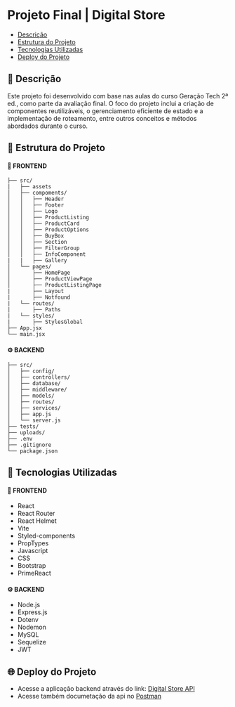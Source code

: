 <h1>Projeto Final | Digital Store</h1>

- [Descrição](#-descrição)
- [Estrutura do Projeto](#-estrutura-do-projeto)
- [Tecnologias Utilizadas](#-tecnologias-utilizadas)
- [Deploy do Projeto](#-deploy-do-projeto)

## 📝 Descrição
Este projeto foi desenvolvido com base nas aulas do curso Geração Tech 2ª ed., como parte da avaliação final. O foco do projeto inclui a criação de componentes reutilizáveis, o gerenciamento eficiente de estado e a implementação de roteamento, entre outros conceitos e métodos abordados durante o curso.


## 📁 Estrutura do Projeto
#### 🎨 FRONTEND
```
├── src/
|   ├── assets
│   ├── compoments/
│   │   ├── Header
│   │   ├── Footer
│   │   ├── Logo
│   │   ├── ProductListing
│   │   ├── ProductCard
│   │   ├── ProductOptions
│   │   ├── BuyBox
│   │   ├── Section
│   │   ├── FilterGroup
│   │   ├── InfoComponent
|   |   ├── Gallery
│   └── pages/
│       ├── HomePage
│       ├── ProductViewPage
│       ├── ProductListingPage
|       ├── Layout
|       ├── Notfound
|   └── routes/
|       ├── Paths
|   └── styles/
|       ├── StylesGlobal
├── App.jsx
└── main.jsx

```
#### ⚙️ BACKEND
```
├── src/
│   ├── config/
│   ├── controllers/
│   ├── database/
│   ├── middleware/
│   ├── models/
│   ├── routes/
│   ├── services/
│   ├── app.js
│   └── server.js
├── tests/
├── uploads/
├── .env
├── .gitignore
└── package.json
```

## 🚀 Tecnologias Utilizadas
#### 🎨 FRONTEND
- React
- React Router
- React Helmet
- Vite
- Styled-components
- PropTypes
- Javascript
- CSS
- Bootstrap
- PrimeReact
#### ⚙️ BACKEND
- Node.js
- Express.js 
- Dotenv 
- Nodemon 
- MySQL
- Sequelize 
- JWT

## 🌐 Deploy do Projeto

- Acesse a aplicação backend através do link: <a href="https://digital-store.up.railway.app/usuario" target="_blank">Digital Store API</a>
- Acesse também documetação da api no <a href="https://documenter.getpostman.com/view/30198192/2sAY547eKH" target="_blank">Postman</a>

